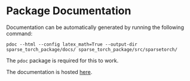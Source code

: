 # Package Documentation
Documentation can be automatically generated by running the following command:
```
pdoc --html --config latex_math=True --output-dir sparse_torch_package/docs/ sparse_torch_package/src/sparsetorch/
```
The `pdoc` package is required for this to work.

The documentation is hosted [here](https://timotheehornek.github.io/sparsetorch/).